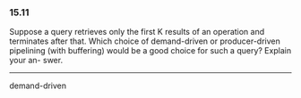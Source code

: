 ### 15.11

Suppose a query retrieves only the first K results of an operation and terminates after that. Which choice of demand-driven or producer-driven pipelining
(with buffering) would be a good choice for such a query? Explain your an-
swer.

---

demand-driven